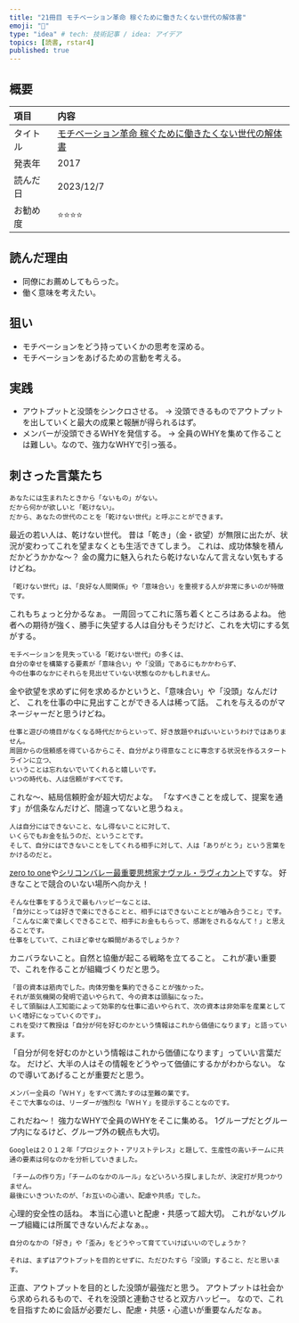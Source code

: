 ```yaml
---
title: "21冊目 モチベーション革命 稼ぐために働きたくない世代の解体書"
emoji: "📙"
type: "idea" # tech: 技術記事 / idea: アイデア
topics: [読書, rstar4]
published: true
---
```


## 概要
|項目|内容|
|:--|:--|
|タイトル|[モチベーション革命 稼ぐために働きたくない世代の解体書](https://www.amazon.co.jp/%E3%83%A2%E3%83%81%E3%83%99%E3%83%BC%E3%82%B7%E3%83%A7%E3%83%B3%E9%9D%A9%E5%91%BD-%E7%A8%BC%E3%81%90%E3%81%9F%E3%82%81%E3%81%AB%E5%83%8D%E3%81%8D%E3%81%9F%E3%81%8F%E3%81%AA%E3%81%84%E4%B8%96%E4%BB%A3%E3%81%AE%E8%A7%A3%E4%BD%93%E6%9B%B8-NewsPicks-Book-%E5%B0%BE%E5%8E%9F/dp/4344031822)|
|発表年|2017|
|読んだ日|2023/12/7|
|お勧め度|⭐️⭐️⭐️⭐️|

## 読んだ理由
- 同僚にお薦めしてもらった。
- 働く意味を考えたい。

## 狙い
- モチベーションをどう持っていくかの思考を深める。
- モチベーションをあげるための言動を考える。

## 実践
- アウトプットと没頭をシンクロさせる。
 → 没頭できるものでアウトプットを出していくと最大の成果と報酬が得られるはず。
- メンバーが没頭できるWHYを発信する。
 → 全員のWHYを集めて作ることは難しい。なので、強力なWHYで引っ張る。

## 刺さった言葉たち
```
あなたには生まれたときから「ないもの」がない。
だから何かが欲しいと「乾けない」。 
だから、あなたの世代のことを「乾けない世代」と呼ぶことができます。
```

最近の若い人は、乾けない世代。
昔は「乾き」（金・欲望）が無限に出たが、状況が変わってこれを望まなくとも生活できてしまう。
これは、成功体験を積んだかどうかかな〜？
金の魔力に魅入られたら乾けないなんて言えない気もするけどね。

```
「乾けない世代」は、「良好な人間関係」や「意味合い」を重視する人が非常に多いのが特徴です。
```

これもちょっと分かるなぁ。
一周回ってこれに落ち着くところはあるよね。
他者への期待が強く、勝手に失望する人は自分もそうだけど、これを大切にする気がする。


```
モチベーションを見失っている「乾けない世代」の多くは、
自分の幸せを構築する要素が「意味合い」や「没頭」であるにもかかわらず、
今の仕事のなかにそれらを見出せていない状態なのかもしれません。
```

金や欲望を求めずに何を求めるかというと、「意味合い」や「没頭」なんだけど、
これを仕事の中に見出すことができる人は稀って話。
これを与えるのがマネージャーだと思うけどね。

```
仕事と遊びの境目がなくなる時代だからといって、好き放題やればいいというわけではありません。
周囲からの信頼感を得ているからこそ、自分がより得意なことに専念する状況を作るスタートラインに立つ、
ということは忘れないでいてくれると嬉しいです。
いつの時代も、人は信頼がすべてです。
```

これな〜、結局信頼貯金が超大切だよな。
「なすべきことを成して、提案を通す」が信条なんだけど、間違ってないと思うねぇ。

```
人は自分にはできないこと、なし得ないことに対して、
いくらでもお金を払うのだ、ということです。
そして、自分にはできないことをしてくれる相手に対して、人は「ありがとう」という言葉をかけるのだと。
```

[zero to one](https://zenn.dev/raishi12/articles/15c85361b7ebfd)や[シリコンバレー最重要思想家ナヴァル・ラヴィカント](https://zenn.dev/raishi12/articles/9a5febb469500b)ですな。
好きなことで競合のいない場所へ向かえ！

```
そんな仕事をするうえで最もハッピーなことは、
「自分にとっては好きで楽にできることと、相手にはできないこととが嚙み合うこと」です。
「こんなに楽で楽しくできることで、相手にお金ももらって、感謝をされるなんて！」と思えることです。
仕事をしていて、これほど幸せな瞬間があるでしょうか？
```

カニバラないこと。自然と協働が起こる戦略を立てること。
これが凄い重要で、これを作ることが組織づくりだと思う。

```
「昔の資本は筋肉でした。肉体労働を集約できることが強かった。
それが蒸気機関の発明で追いやられて、今の資本は頭脳になった。
そして頭脳は人工知能によって効率的な仕事に追いやられて、次の資本は非効率を産業としていく嗜好になっていくのです」。
これを受けて教授は「自分が何を好むのかという情報はこれから価値になります」と語っています。
```

「自分が何を好むのかという情報はこれから価値になります」っていい言葉だな。
だけど、大半の人はその情報をどうやって価値にするかがわからない。
なので導いてあげることが重要だと思う。

```
メンバー全員の「ＷＨＹ」をすべて満たすのは至難の業です。
そこで大事なのは、リーダーが強烈な「ＷＨＹ」を提示することなのです。
```

これだね〜！
強力なWHYで全員のWHYをそこに集める。
1グループだとグループ内になるけど、グループ外の観点も大切。

```
Googleは２０１２年「プロジェクト・アリストテレス」と題して、生産性の高いチームに共通の要素は何なのかを分析していきました。

「チームの作り方」「チームのなかのルール」などいろいろ探しましたが、決定打が見つかりません。
最後にいきついたのが、「お互いの心遣い、配慮や共感」でした。
```

心理的安全性の話ね。
本当に心遣いと配慮・共感って超大切。
これがないグループ組織には所属できないんだよなぁ。。

```
自分のなかの「好き」や「歪み」をどうやって育てていけばいいのでしょうか？

それは、まずはアウトプットを目的とせずに、ただひたすら「没頭」すること、だと思います。
```

正直、アウトプットを目的とした没頭が最強だと思う。
アウトプットは社会から求められるもので、それを没頭と連動させると双方ハッピー。
なので、これを目指すために会話が必要だし、配慮・共感・心遣いが重要なんだなぁ。
